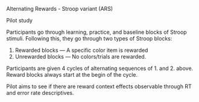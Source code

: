 Alternating Rewards - Stroop variant (ARS)

Pilot study

Participants go through learning, practice, and baseline blocks of Stroop stimuli. Following this, they go through two types of Stroop blocks:
1. Rewarded blocks — A specific color item is rewarded
2. Unrewarded blocks — No colors/trials are rewarded.

Participants are given 4 cycles of alternating sequences of 1. and 2. above. Reward blocks always start at the begin of the cycle.


Pilot aims to see if there are reward context effects observable through RT and error rate descriptives.
